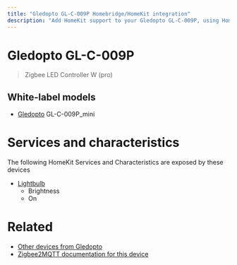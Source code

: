 ```yaml
---
title: "Gledopto GL-C-009P Homebridge/HomeKit integration"
description: "Add HomeKit support to your Gledopto GL-C-009P, using Homebridge, Zigbee2MQTT and homebridge-z2m."
---
```

<!---
This file has been GENERATED using src/docgen/docgen.ts
DO NOT EDIT THIS FILE MANUALLY!
-->
# Gledopto GL-C-009P
> Zigbee LED Controller W (pro)


## White-label models
* [Gledopto](../index.md#gledopto) GL-C-009P_mini

# Services and characteristics
The following HomeKit Services and Characteristics are exposed by
these devices

* [Lightbulb](../../light.md)
  * Brightness
  * On


# Related
* [Other devices from Gledopto](../index.md#gledopto)
* [Zigbee2MQTT documentation for this device](https://www.zigbee2mqtt.io/devices/GL-C-009P.html)